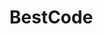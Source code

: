 # BestCode

<!-- Donation
E: 0x66f5d42921c6c741c28d62b163cc2f6172d2de8e
T.Big : TSsh55P7wf5SUf9Wm6purZiYX4mwYbVjKQ
T.Grow : TXZ86f7JP7kKCW175HybSyJGsgcMMoAnSk
-->
